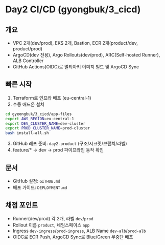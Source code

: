 # Day2 CI/CD (gyongbuk/3_cicd)

## 개요
- VPC 2개(dev/prod), EKS 2개, Bastion, ECR 2개(product/dev, product/prod)
- ArgoCD(dev 전용), Argo Rollouts(dev/prod), ARC(Self-hosted Runner), ALB Controller
- GitHub Actions(OIDC)로 멀티아키 이미지 빌드 및 ArgoCD Sync

## 빠른 시작
1) Terraform로 인프라 배포 (eu-central-1)
2) 수동 애드온 설치
```bash
cd gyeongbuk/3_cicd/app-files
export AWS_REGION=eu-central-1
export DEV_CLUSTER_NAME=dev-cluster
export PROD_CLUSTER_NAME=prod-cluster
bash install-all.sh
```
3) GitHub 레포 준비: `day2-product` (구조/시크릿/브랜치/라벨)
4) feature/* → dev → prod 파이프라인 동작 확인

## 문서
- GitHub 설정: `GITHUB.md`
- 배포 가이드: `DEPLOYMENT.md`

## 채점 포인트
- Runner(dev/prod) 각 2개, 라벨 `dev`/`prod`
- Rollout 이름 `product`, 네임스페이스 `app`
- Ingress `dev-ingress`/`prod-ingress`, ALB Name `dev-alb`/`prod-alb`
- OIDC로 ECR Push, ArgoCD Sync로 Blue/Green 무중단 배포
